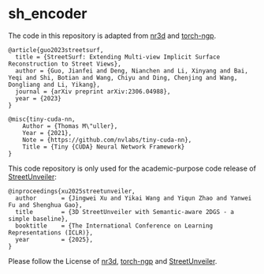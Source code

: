 
# sh_encoder

The code in this repository is adapted from [nr3d](https://github.com/PJLab-ADG/nr3d_lib) and [torch-ngp](https://github.com/ashawkey/torch-ngp).

```
@article{guo2023streetsurf,
  title = {StreetSurf: Extending Multi-view Implicit Surface Reconstruction to Street Views},
  author = {Guo, Jianfei and Deng, Nianchen and Li, Xinyang and Bai, Yeqi and Shi, Botian and Wang, Chiyu and Ding, Chenjing and Wang, Dongliang and Li, Yikang},
  journal = {arXiv preprint arXiv:2306.04988},
  year = {2023}
}
```
```
@misc{tiny-cuda-nn,
    Author = {Thomas M\"uller},
    Year = {2021},
    Note = {https://github.com/nvlabs/tiny-cuda-nn},
    Title = {Tiny {CUDA} Neural Network Framework}
}
```

This code repository is only used for the academic-purpose code release of [StreetUnveiler](https://arxiv.org/abs/2405.18416):

```
@inproceedings{xu2025streetunveiler,
  author       = {Jingwei Xu and Yikai Wang and Yiqun Zhao and Yanwei Fu and Shenghua Gao},
  title        = {3D StreetUnveiler with Semantic-aware 2DGS - a simple baseline},
  booktitle    = {The International Conference on Learning Representations (ICLR)},
  year         = {2025},
}
```

Please follow the License of [nr3d](https://github.com/PJLab-ADG/nr3d_lib), [torch-ngp](https://github.com/ashawkey/torch-ngp) and [StreetUnveiler](https://github.com/DavidXu-JJ/StreetUnveiler).
